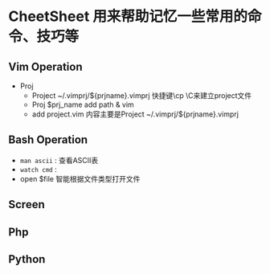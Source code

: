 # CheetSheet 用来帮助记忆一些常用的命令、技巧等


## Vim Operation
* Proj 
    * Project ~/.vimprj/${prjname}.vimprj 快捷键\cp \C来建立project文件
    * Proj $prj_name   add path & vim
    * add project.vim 内容主要是Project ~/.vimprj/${prjname}.vimprj



## Bash Operation
* `man ascii` : 查看ASCII表
* `watch cmd` : 
* open $file 智能根据文件类型打开文件

## Screen

## Php

## Python
